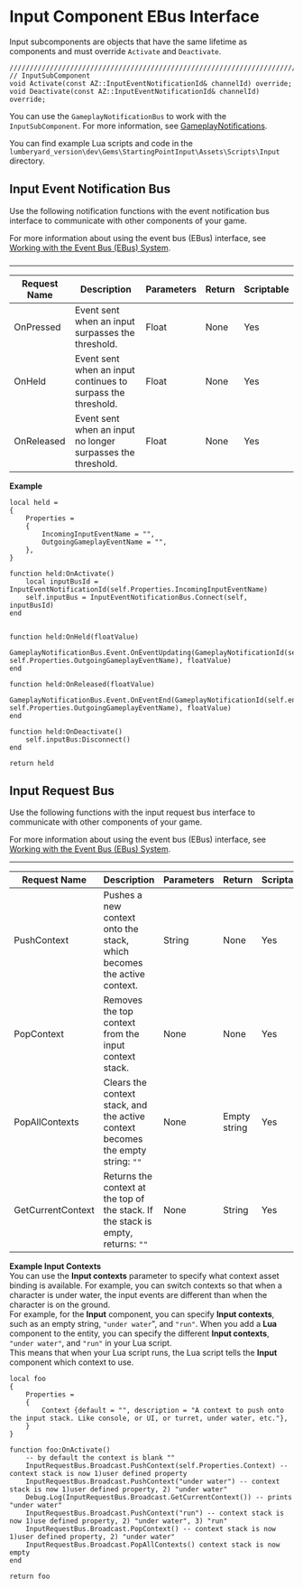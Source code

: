 # Input Component EBus Interface<a name="component-input-event-bus-interface"></a>

Input subcomponents are objects that have the same lifetime as components and must override `Activate` and `Deactivate`\.

```
//////////////////////////////////////////////////////////////////////////
// InputSubComponent
void Activate(const AZ::InputEventNotificationId& channelId) override;
void Deactivate(const AZ::InputEventNotificationId& channelId) override;
```

You can use the `GameplayNotificationBus` to work with the `InputSubComponent`\. For more information, see [GameplayNotifications](component-entity-system-gameplay-bus.md#component-entity-system-gameplay-bus-gameplaynotifications)\.

You can find example Lua scripts and code in the `lumberyard_version\dev\Gems\StartingPointInput\Assets\Scripts\Input` directory\.

## Input Event Notification Bus<a name="component-input-event-notification-bus"></a>

Use the following notification functions with the event notification bus interface to communicate with other components of your game\.

For more information about using the event bus \(EBus\) interface, see [Working with the Event Bus \(EBus\) System](ebus-intro.md)\.

### <a name="component-input-event-notification-input"></a>


****  

| Request Name | Description | Parameters | Return | Scriptable | 
| --- | --- | --- | --- | --- | 
| OnPressed |  Event sent when an input surpasses the threshold\.  | Float | None | Yes | 
| OnHeld |  Event sent when an input continues to surpass the threshold\.  | Float | None | Yes | 
| OnReleased |  Event sent when an input no longer surpasses the threshold\.  | Float | None | Yes | 

**Example**  

```
local held =
{
    Properties =
    {
        IncomingInputEventName = "",
        OutgoingGameplayEventName = "",
    },
}
 
function held:OnActivate()
    local inputBusId = InputEventNotificationId(self.Properties.IncomingInputEventName)
    self.inputBus = InputEventNotificationBus.Connect(self, inputBusId)
end
 
  
function held:OnHeld(floatValue)
    GameplayNotificationBus.Event.OnEventUpdating(GameplayNotificationId(self.entityId, self.Properties.OutgoingGameplayEventName), floatValue)
end
 
function held:OnReleased(floatValue)
    GameplayNotificationBus.Event.OnEventEnd(GameplayNotificationId(self.entityId, self.Properties.OutgoingGameplayEventName), floatValue)
end
 
function held:OnDeactivate()
    self.inputBus:Disconnect()
end
 
return held
```

## Input Request Bus<a name="component-input-request-bus"></a>

Use the following functions with the input request bus interface to communicate with other components of your game\.

For more information about using the event bus \(EBus\) interface, see [Working with the Event Bus \(EBus\) System](ebus-intro.md)\.


****  

| Request Name | Description | Parameters | Return | Scriptable | 
| --- | --- | --- | --- | --- | 
| PushContext |  Pushes a new context onto the stack, which becomes the active context\.  | String | None | Yes | 
| PopContext |  Removes the top context from the input context stack\.  | None | None | Yes | 
| PopAllContexts |  Clears the context stack, and the active context becomes the empty string: `""`  | None | Empty string | Yes | 
| GetCurrentContext |  Returns the context at the top of the stack\. If the stack is empty, returns: `""`  | None | String | Yes | 

**Example Input Contexts**  
You can use the **Input contexts** parameter to specify what context asset binding is available\. For example, you can switch contexts so that when a character is under water, the input events are different than when the character is on the ground\.  
For example, for the **Input** component, you can specify **Input contexts**, such as an empty string, `"under water`", and `"run"`\. When you add a **Lua** component to the entity, you can specify the different **Input contexts**, `"under water"`, and `"run"` in your Lua script\.  
This means that when your Lua script runs, the Lua script tells the **Input** component which context to use\.  

```
local foo
{
    Properties =
    {
        Context {default = "", description = "A context to push onto the input stack. Like console, or UI, or turret, under water, etc."},
    }
}
  
function foo:OnActivate()
    -- by default the context is blank ""
    InputRequestBus.Broadcast.PushContext(self.Properties.Context) -- context stack is now 1)user defined property
    InputRequestBus.Broadcast.PushContext("under water") -- context stack is now 1)user defined property, 2) "under water"
    Debug.Log(InputRequestBus.Broadcast.GetCurrentContext()) -- prints "under water"
    InputRequestBus.Broadcast.PushContext("run") -- context stack is now 1)use defined property, 2) "under water", 3) "run"
    InputRequestBus.Broadcast.PopContext() -- context stack is now 1)user defined property, 2) "under water"
    InputRequestBus.Broadcast.PopAllContexts() context stack is now empty
end
  
return foo
```